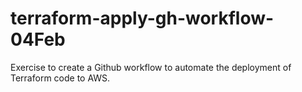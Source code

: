 # terraform-apply-gh-workflow-04Feb

Exercise to create a Github workflow to automate the deployment of Terraform code to AWS.
